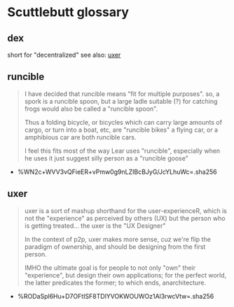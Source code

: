 # Scuttlebutt glossary

## dex

short for "decentralized" see also: [uxer](#uxer)

## runcible

> I have decided that runcible means "fit for multiple purposes".
so, a spork is a runcible spoon, but a large ladle suitable (?) for catching frogs would also be called a "runcible spoon".
>
> Thus a folding bicycle, or bicycles which can carry large amounts of cargo, or turn into a boat, etc, are "runcible bikes" a flying car, or a amphibious car are both runcible cars.
>
> I feel this fits most of the way Lear uses "runcible", especially when he uses it just suggest silly person as a "runcible goose"

- %WN2c+WVV3vQFieER+vPmw0g9nLZIBcBJyG/JcYLhuWc=.sha256

## uxer

> uxer is a sort of mashup shorthand for the user-experienceR, which is not the "experience" as perceived by others (UX) but the person who is getting treated... the uxer is the "UX Designer"
>
> In the context of p2p, uxer makes more sense, cuz we're flip the paradigm of ownership, and should be designing from the first person.
>
> IMHO the ultimate goal is for people to not only "own" their "experience", but design their own applications;  for the perfect world, the latter predicates the former;  to which ends, anarchitecture.

- %RODaSpl6Hu+D7OFtISF8TDlYVOKWOUWOz1Al3rwcVtw=.sha256
